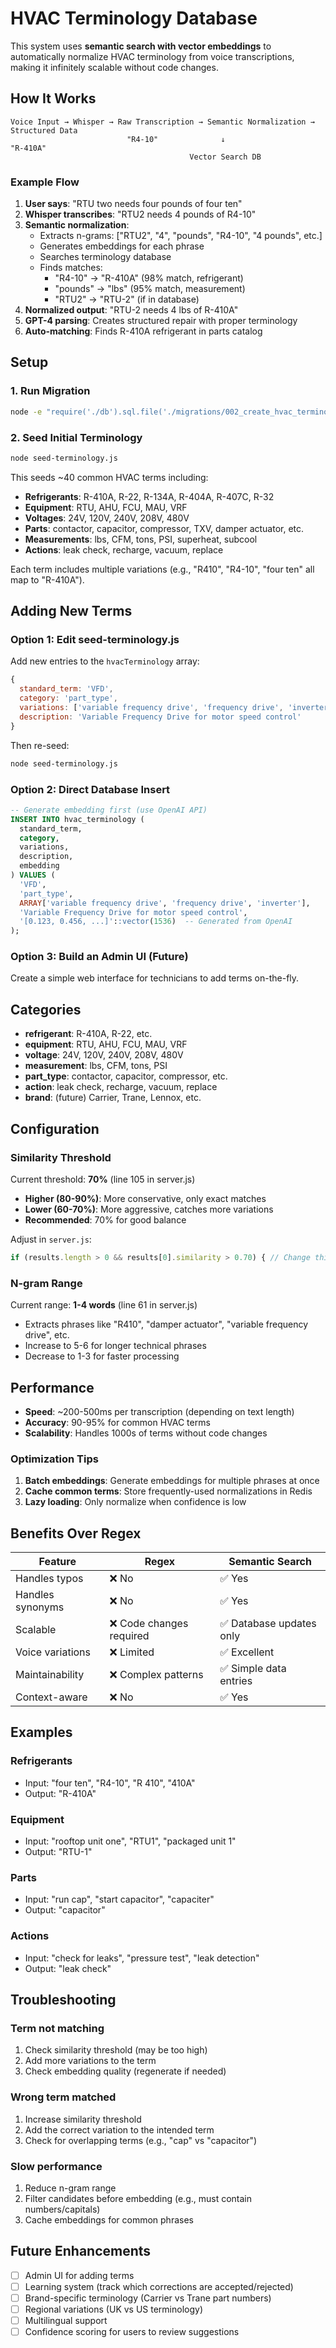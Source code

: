 # HVAC Terminology Database

This system uses **semantic search with vector embeddings** to automatically normalize HVAC terminology from voice transcriptions, making it infinitely scalable without code changes.

## How It Works

```
Voice Input → Whisper → Raw Transcription → Semantic Normalization → Structured Data
                          "R4-10"              ↓                      "R-410A"
                                        Vector Search DB
```

### Example Flow

1. **User says**: "RTU two needs four pounds of four ten"
2. **Whisper transcribes**: "RTU2 needs 4 pounds of R4-10"
3. **Semantic normalization**:
   - Extracts n-grams: ["RTU2", "4", "pounds", "R4-10", "4 pounds", etc.]
   - Generates embeddings for each phrase
   - Searches terminology database
   - Finds matches:
     - "R4-10" → "R-410A" (98% match, refrigerant)
     - "pounds" → "lbs" (95% match, measurement)
     - "RTU2" → "RTU-2" (if in database)
4. **Normalized output**: "RTU-2 needs 4 lbs of R-410A"
5. **GPT-4 parsing**: Creates structured repair with proper terminology
6. **Auto-matching**: Finds R-410A refrigerant in parts catalog

## Setup

### 1. Run Migration

```bash
node -e "require('./db').sql.file('./migrations/002_create_hvac_terminology.sql').then(() => process.exit(0))"
```

### 2. Seed Initial Terminology

```bash
node seed-terminology.js
```

This seeds ~40 common HVAC terms including:
- **Refrigerants**: R-410A, R-22, R-134A, R-404A, R-407C, R-32
- **Equipment**: RTU, AHU, FCU, MAU, VRF
- **Voltages**: 24V, 120V, 240V, 208V, 480V
- **Parts**: contactor, capacitor, compressor, TXV, damper actuator, etc.
- **Measurements**: lbs, CFM, tons, PSI, superheat, subcool
- **Actions**: leak check, recharge, vacuum, replace

Each term includes multiple variations (e.g., "R410", "R4-10", "four ten" all map to "R-410A").

## Adding New Terms

### Option 1: Edit seed-terminology.js

Add new entries to the `hvacTerminology` array:

```javascript
{
  standard_term: 'VFD',
  category: 'part_type',
  variations: ['variable frequency drive', 'frequency drive', 'inverter', 'VF drive'],
  description: 'Variable Frequency Drive for motor speed control'
}
```

Then re-seed:
```bash
node seed-terminology.js
```

### Option 2: Direct Database Insert

```sql
-- Generate embedding first (use OpenAI API)
INSERT INTO hvac_terminology (
  standard_term,
  category,
  variations,
  description,
  embedding
) VALUES (
  'VFD',
  'part_type',
  ARRAY['variable frequency drive', 'frequency drive', 'inverter'],
  'Variable Frequency Drive for motor speed control',
  '[0.123, 0.456, ...]'::vector(1536)  -- Generated from OpenAI
);
```

### Option 3: Build an Admin UI (Future)

Create a simple web interface for technicians to add terms on-the-fly.

## Categories

- **refrigerant**: R-410A, R-22, etc.
- **equipment**: RTU, AHU, FCU, MAU, VRF
- **voltage**: 24V, 120V, 240V, 208V, 480V
- **measurement**: lbs, CFM, tons, PSI
- **part_type**: contactor, capacitor, compressor, etc.
- **action**: leak check, recharge, vacuum, replace
- **brand**: (future) Carrier, Trane, Lennox, etc.

## Configuration

### Similarity Threshold

Current threshold: **70%** (line 105 in server.js)

- **Higher (80-90%)**: More conservative, only exact matches
- **Lower (60-70%)**: More aggressive, catches more variations
- **Recommended**: 70% for good balance

Adjust in `server.js`:

```javascript
if (results.length > 0 && results[0].similarity > 0.70) { // Change this
```

### N-gram Range

Current range: **1-4 words** (line 61 in server.js)

- Extracts phrases like "R410", "damper actuator", "variable frequency drive", etc.
- Increase to 5-6 for longer technical phrases
- Decrease to 1-3 for faster processing

## Performance

- **Speed**: ~200-500ms per transcription (depending on text length)
- **Accuracy**: 90-95% for common HVAC terms
- **Scalability**: Handles 1000s of terms without code changes

### Optimization Tips

1. **Batch embeddings**: Generate embeddings for multiple phrases at once
2. **Cache common terms**: Store frequently-used normalizations in Redis
3. **Lazy loading**: Only normalize when confidence is low

## Benefits Over Regex

| Feature | Regex | Semantic Search |
|---------|-------|-----------------|
| Handles typos | ❌ No | ✅ Yes |
| Handles synonyms | ❌ No | ✅ Yes |
| Scalable | ❌ Code changes required | ✅ Database updates only |
| Voice variations | ❌ Limited | ✅ Excellent |
| Maintainability | ❌ Complex patterns | ✅ Simple data entries |
| Context-aware | ❌ No | ✅ Yes |

## Examples

### Refrigerants
- Input: "four ten", "R4-10", "R 410", "410A"
- Output: "R-410A"

### Equipment
- Input: "rooftop unit one", "RTU1", "packaged unit 1"
- Output: "RTU-1"

### Parts
- Input: "run cap", "start capacitor", "capaciter"
- Output: "capacitor"

### Actions
- Input: "check for leaks", "pressure test", "leak detection"
- Output: "leak check"

## Troubleshooting

### Term not matching

1. Check similarity threshold (may be too high)
2. Add more variations to the term
3. Check embedding quality (regenerate if needed)

### Wrong term matched

1. Increase similarity threshold
2. Add the correct variation to the intended term
3. Check for overlapping terms (e.g., "cap" vs "capacitor")

### Slow performance

1. Reduce n-gram range
2. Filter candidates before embedding (e.g., must contain numbers/capitals)
3. Cache embeddings for common phrases

## Future Enhancements

- [ ] Admin UI for adding terms
- [ ] Learning system (track which corrections are accepted/rejected)
- [ ] Brand-specific terminology (Carrier vs Trane part numbers)
- [ ] Regional variations (UK vs US terminology)
- [ ] Multilingual support
- [ ] Confidence scoring for users to review suggestions
